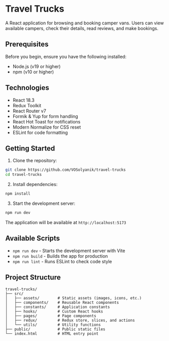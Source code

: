 # Travel Trucks

A React application for browsing and booking camper vans. Users can view available campers, check their details, read reviews, and make bookings.

## Prerequisites

Before you begin, ensure you have the following installed:
- Node.js (v19 or higher)
- npm (v10 or higher)

## Technologies

- React 18.3
- Redux Toolkit
- React Router v7
- Formik & Yup for form handling
- React Hot Toast for notifications
- Modern Normalize for CSS reset
- ESLint for code formatting

## Getting Started

1. Clone the repository:
```bash
git clone https://github.com/VOSolyanik/travel-trucks
cd travel-trucks
```

2. Install dependencies:
```bash
npm install
```

3. Start the development server:
```bash
npm run dev
```

The application will be available at `http://localhost:5173`

## Available Scripts

- `npm run dev` - Starts the development server with Vite
- `npm run build` - Builds the app for production
- `npm run lint` - Runs ESLint to check code style

## Project Structure

```
travel-trucks/
├── src/
│   ├── assets/        # Static assets (images, icons, etc.)
│   ├── components/    # Reusable React components
│   ├── constants/     # Application constants
│   ├── hooks/         # Custom React hooks
│   ├── pages/         # Page components
│   ├── redux/         # Redux store, slices, and actions
│   └── utils/         # Utility functions
├── public/            # Public static files
└── index.html         # HTML entry point
```

